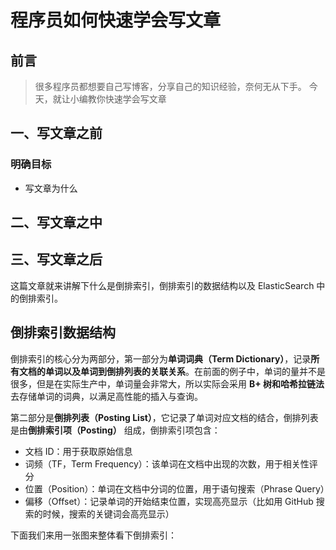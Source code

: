# 程序员如何快速学会写文章

## 前言

> 很多程序员都想要自己写博客，分享自己的知识经验，奈何无从下手。
> 今天，就让小编教你快速学会写文章

## 一、写文章之前

### 明确目标

* 写文章为什么

## 二、写文章之中

## 三、写文章之后

这篇文章就来讲解下什么是倒排索引，倒排索引的数据结构以及 ElasticSearch 中的倒排索引。

## **倒排索引数据结构**

倒排索引的核心分为两部分，第一部分为**单词词典（Term Dictionary）**，记录**所有文档的单词以及单词到倒排列表的关联关系**。在前面的例子中，单词的量并不是很多，但是在实际生产中，单词量会非常大，所以实际会采用 **B+ 树和哈希拉链法**去存储单词的词典，以满足高性能的插入与查询。

第二部分是**倒排列表（Posting List）**，它记录了单词对应文档的结合，倒排列表是由**倒排索引项（Posting）** 组成，倒排索引项包含：

* 文档 ID：用于获取原始信息
* 词频（TF，Term Frequency）：该单词在文档中出现的次数，用于相关性评分
* 位置（Position）：单词在文档中分词的位置，用于语句搜索（Phrase Query）
* 偏移（Offset）：记录单词的开始结束位置，实现高亮显示（比如用 GitHub 搜索的时候，搜索的关键词会高亮显示）

下面我们来用一张图来整体看下倒排索引：
